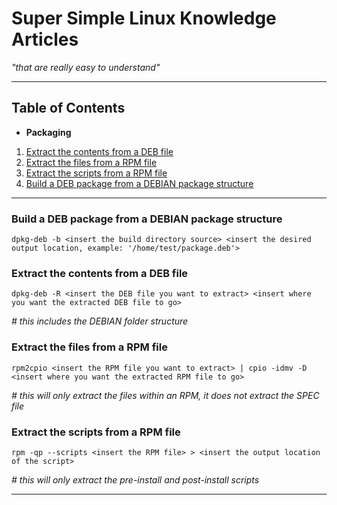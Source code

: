 # Super Simple Linux Knowledge Articles #
*"that are really easy to understand"*

---

## Table of Contents ##

- **Packaging**
1. [Extract the contents from a DEB file](#extract-the-contents-from-a-deb-file)
1. [Extract the files from a RPM file](#extract-the-files-from-a-rpm-file)
1. [Extract the scripts from a RPM file](#extract-the-scripts-from-a-rpm-file)
1. [Build a DEB package from a DEBIAN package structure](#build-a-deb-package-from-a-debian-package-structure)

---

### Build a DEB package from a DEBIAN package structure ###

```console
dpkg-deb -b <insert the build directory source> <insert the desired output location, example: '/home/test/package.deb'>
```

### Extract the contents from a DEB file ###

```console
dpkg-deb -R <insert the DEB file you want to extract> <insert where you want the extracted DEB file to go>
```
*# this includes the DEBIAN folder structure*

### Extract the files from a RPM file ###

```console
rpm2cpio <insert the RPM file you want to extract> | cpio -idmv -D <insert where you want the extracted RPM file to go>
```
*# this will only extract the files within an RPM, it does not extract the SPEC file*

### Extract the scripts from a RPM file ###

```console
rpm -qp --scripts <insert the RPM file> > <insert the output location of the script>
```
*# this will only extract the pre-install and post-install scripts*

---
